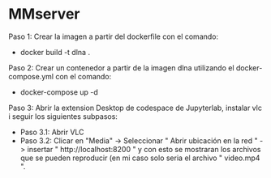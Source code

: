 # MMserver

Paso 1: Crear la imagen a partir del dockerfile con el comando:
  - docker build -t dlna .
  
Paso 2: Crear un contenedor a partir de la imagen dlna utilizando el docker-compose.yml con el comando:
  - docker-compose up -d

Paso 3: Abrir la extension Desktop de codespace de Jupyterlab, instalar vlc i seguir los siguientes subpasos:
  - Paso 3.1: Abrir VLC
  - Paso 3.2: Clicar en "Media" -> Seleccionar " Abrir ubicación en la red " -> insertar " http://localhost:8200 " y con esto se mostraran los archivos que se pueden
              reproducir (en mi caso solo seria el archivo " video.mp4 ".
    

